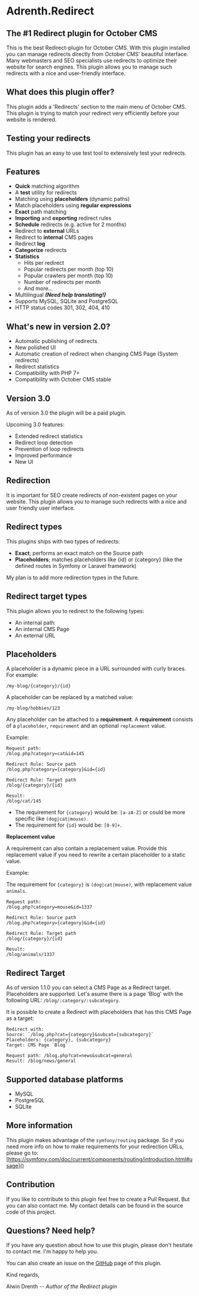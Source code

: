 # Adrenth.Redirect

## The #1 Redirect plugin for October CMS

This is the best Redirect-plugin for October CMS. With this plugin installed you can manage redirects directly from October CMS' beautiful interface. Many webmasters and SEO specialists use redirects to optimize their website for search engines. This plugin allows you to manage such redirects with a nice and user-friendly interface.

## What does this plugin offer?

This plugin adds a 'Redirects' section to the main menu of October CMS. This plugin is trying to match your redirect very efficiently before your website is rendered.

## Testing your redirects

This plugin has an easy to use test tool to extensively test your redirects.

## Features

* **Quick** matching algorithm
* A **test** utility for redirects
* Matching using **placeholders** (dynamic paths)
* Match placeholders using **regular expressions**
* **Exact** path matching
* **Importing** and **exporting** redirect rules
* **Schedule** redirects (e.g. active for 2 months)
* Redirect to **external** URLs
* Redirect to **internal** CMS pages
* Redirect **log**
* **Categorize** redirects
* **Statistics**
    * Hits per redirect
    * Popular redirects per month (top 10)
    * Popular crawlers per month (top 10)
    * Number of redirects per month
    * And more...
* Multilingual ***(Need help translating!)***
* Supports MySQL, SQLite and PostgreSQL
* HTTP status codes 301, 302, 404, 410

## What's new in version 2.0?

* Automatic publishing of redirects
* New polished UI
* Automatic creation of redirect when changing CMS Page (System redirects)
* Redirect statistics
* Compatibility with PHP 7+
* Compatibility with October CMS stable

## Version 3.0

As of version 3.0 the plugin will be a paid plugin.

Upcoming 3.0 features:
* Extended redirect statistics
* Redirect loop detection
* Prevention of loop redirects
* Improved performance
* New UI

## Redirection

It is important for SEO create redirects of non-existent pages on your website. This plugin allows you to manage such redirects with a nice and user friendly user interface.

## Redirect types

This plugins ships with two types of redirects:

* **Exact**; performs an exact match on the Source path
* **Placeholders**; matches placeholders like {id} or {category} (like the defined routes in Symfony or Laravel framework)

My plan is to add more redirection types in the future.

## Redirect target types

This plugin allows you to redirect to the following types:

* An internal path
* An internal CMS Page
* An external URL

## Placeholders

A placeholder is a dynamic piece in a URL surrounded with curly braces. 
For example:

````
/my-blog/{category}/{id}
````

A placeholder can be replaced by a matched value:

````
/my-blog/hobbies/123
````

Any placeholder can be attached to a **requirement**. A **requirement** consists of a `placeholder`, `requirement` and an optional `replacement` value.

Example:

````
Request path:
/blog.php?category=cat&id=145

Redirect Rule: Source path
/blog.php?category={category}&id={id}

Redirect Rule: Target path
/blog/{category}/{id}

Result:
/blog/cat/145
````

* The requirement for `{category}` would be: `[a-zA-Z]` or could be more specific like `(dog|cat|mouse)`.
* The requirement for `{id}` would be: `[0-9]+`.

**Replacement value**

A requirement can also contain a replacement value. Provide this replacement value if you need to rewrite a certain placeholder to a static value.

Example:

The requirement for `{category}` is `(dog|cat|mouse)`, with replacement value `animals`.

````
Request path:
/blog.php?category=mouse&id=1337

Redirect Rule: Source path 
/blog.php?category={category}&id={id}

Redirect Rule: Target path
/blog/{category}/{id}

Result:
/blog/animals/1337
````

## Redirect Target

As of version 1.1.0 you can select a CMS Page as a Redirect target. Placeholders are supported. Let's asume there is a page 'Blog' with the following URL: `/blog/:category/:subcategory`. 

It is possible to create a Redirect with placeholders that has this CMS Page as a target:

````
Redirect with:
Source: `/blog.php?cat={category}&subcat={subcategory}`
Placeholders: {category}, {subcategory}
Target: CMS Page `Blog`

Request path: /blog.php?cat=news&subcat=general
Result: /blog/news/general
````

## Supported database platforms

* MySQL
* PostgreSQL
* SQLite

## More information

This plugin makes advantage of the `symfony/routing` package. So if you need more info on how to make requirements for your redirection URLs, please go to: [https://symfony.com/doc/current/components/routing/introduction.html#usage]()

## Contribution

If you like to contribute to this plugin feel free to create a Pull Request. But you can also contact me. My contact details can be found in the source code of this project.

## Questions? Need help?

If you have any question about how to use this plugin, please don't hesitate to contact me. I'm happy to help you.

You can also create an issue on the [GitHub](https://github.com/adrenth/redirect) page of this plugin.

Kind regards,

Alwin Drenth -- *Author of the Redirect plugin*
